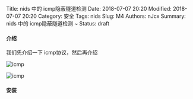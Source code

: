 Title: nids 中的 icmp隐蔽隧道检测
Date: 2018-07-07 20:20
Modified: 2018-07-07 20:20
Category: 安全
Tags: nids
Slug: M4
Authors: nJcx
Summary: nids 中的 icmp隐蔽隧道检测 ~
Status: draft

#### 介绍

我们先介绍一下 icmp协议，然后再介绍

![icmp](../images/icmp.png)

![icmp](../images/tcpip.gif)

#### 安装

